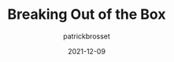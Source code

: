 ---
author: patrickbrosset
date: 2021-12-09
publisher: alistapart
tags:
  - user-agents
  - css
target_url: https://alistapart.com/article/breaking-out-of-the-box/
title: Breaking Out of the Box
---
